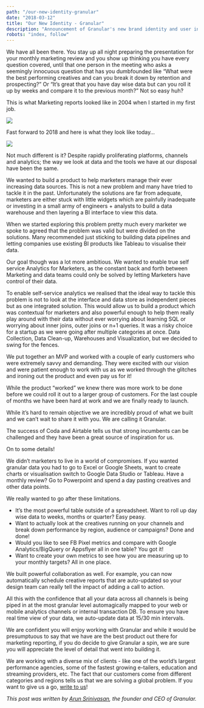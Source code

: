 ```yaml
---
path: "/our-new-identity-granular"
date: "2018-03-12"
title: "Our New Identity - Granular"
description: "Announcement of Granular's new brand identity and user interface by founder and CEO Arun Srinivasan. What are the problems that Granular is solving for marketers?"
robots: "index, follow"
---
```


We have all been there. You stay up all night preparing the presentation for
your monthly marketing review and you show up thinking you have every question
covered, until that one person in the meeting who asks a seemingly innocuous
question that has you dumbfounded like “What were the best performing creatives
and can you break it down by retention and prospecting?” Or “It’s great that you
have day wise data but can you roll it up by weeks and compare it to the
previous month?” Not so easy huh?

This is what Marketing reports looked like in 2004 when I started in my first
job.

![](https://cdn-images-1.medium.com/max/2000/0*3biuXVky0ro5N9IB.png)

Fast forward to 2018 and here is what they look like today…

![](https://cdn-images-1.medium.com/max/2000/0*3CcDg4wNxn78Emds.png)

Not much different is it? Despite rapidly proliferating platforms, channels and
analytics; the way we look at data and the tools we have at our disposal have
been the same.

We wanted to build a product to help marketers manage their ever increasing data
sources. This is not a new problem and many have tried to tackle it in the past.
Unfortunately the solutions are far from adequate, marketers are either stuck
with little widgets which are painfully inadequate or investing in a small army
of engineers + analysts to build a data warehouse and then layering a BI
interface to view this data.

When we started exploring this problem pretty much every marketer we spoke to
agreed that the problem was valid but were divided on the solutions. Many
recommended just sticking to building data pipelines and letting companies use
existing BI products like Tableau to visualise their data.

Our goal though was a lot more ambitious. We wanted to enable true self service
Analytics for Marketers, as the constant back and forth between Marketing and
data teams could only be solved by letting Marketers have control of their data.

To enable self-service analytics we realised that the ideal way to tackle this
problem is not to look at the interface and data store as independent pieces but
as one integrated solution. This would allow us to build a product which was
contextual for marketers and also powerful enough to help them really play
around with their data without ever worrying about learning SQL or worrying
about inner joins, outer joins or n+1 queries. It was a risky choice for a
startup as we were going after multiple categories at once. Data Collection,
Data Clean-up, Warehouses and Visualization, but we decided to swing for the
fences.

We put together an MVP and worked with a couple of early customers who were
extremely savvy and demanding. They were excited with our vision and were
patient enough to work with us as we worked through the glitches and ironing out
the product and even pay us for it!

While the product “worked” we knew there was more work to be done before we
could roll it out to a larger group of customers. For the last couple of months
we have been hard at work and we are finally ready to launch.

While it’s hard to remain objective we are incredibly proud of what we built and
we can’t wait to share it with you. We are calling it Granular.

The success of Coda and Airtable tells us that strong incumbents can be
challenged and they have been a great source of inspiration for us.

On to some details!

We didn’t marketers to live in a world of compromises. If you wanted granular
data you had to go to Excel or Google Sheets, want to create charts or
visualisation switch to Google Data Studio or Tableau. Have a monthly review? Go
to Powerpoint and spend a day pasting creatives and other data points.

We really wanted to go after these limitations.

* It’s the most powerful table outside of a spreadsheet. Want to roll up day wise
data to weeks, months or quarter? Easy peasy.
* Want to actually look at the creatives running on your channels and break down
performance by region, audience or campaigns? Done and done!
* Would you like to see FB Pixel metrics and compare with Google Analytics/BigQuery
or Appsflyer all in one table? You got it!
* Want to create your own metrics to see how you are measuring up to your monthly
targets? All in one place.

We built powerful collaboration as well. For example, you can now automatically
schedule creative reports that are auto-updated so your design team can really
tell the impact of adding a call to action.

All this with the confidence that all your data across all channels is being
piped in at the most granular level automagically mapped to your web or mobile
analytics channels or internal transaction DB. To ensure you have real time view
of your data, we auto-update data at 15/30 min intervals.

We are confident you will enjoy working with Granular and while it would be
presumptuous to say that we have are the best product out there for marketing
reporting, if you do decide to give Granular a spin, we are sure you will
appreciate the level of detail that went into building it.

We are working with a diverse mix of clients - like one of the world’s largest performance
agencies, some of the fastest growing e-tailers, education and streaming
providers, etc. The fact that our customers come from different categories and
regions tells us that we are solving a global problem. If you want to give us a
go, [write to us](mailto:sales@granularhq.com)!

*This post was written by [Arun
Srinivasan](https://www.linkedin.com/in/arun-srinivasan/), the founder and CEO
of Granular.*
